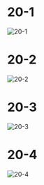 # 20-1
![20-1](https://user-images.githubusercontent.com/105068708/210253244-ff868444-bd9a-4fa4-92db-a690320d7e46.png)

# 20-2
![20-2](https://user-images.githubusercontent.com/105068708/210253257-b67528ce-a32a-456b-afac-1022a95ba4ba.png)

# 20-3
![20-3](https://user-images.githubusercontent.com/105068708/210253270-160cca00-4559-44ae-9cc1-6ce528e49d7b.png)

# 20-4
![20-4](https://user-images.githubusercontent.com/105068708/210253288-2e59628e-ea53-46fc-b01b-a4e68b40b8d9.png)


